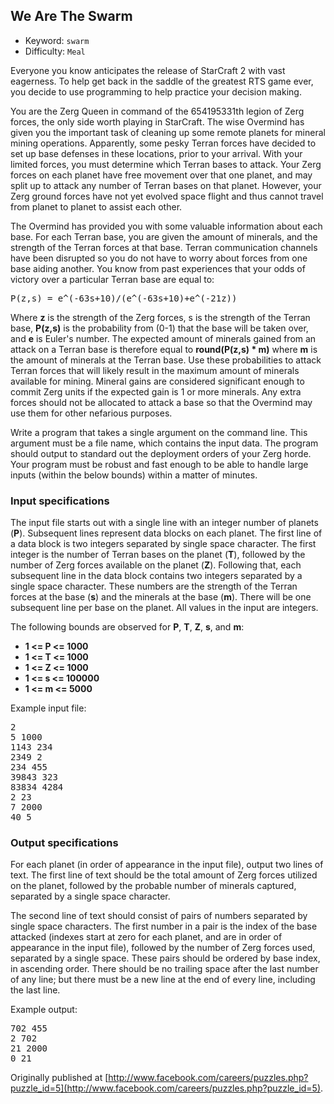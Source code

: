 ## We Are The Swarm

  * Keyword:     `swarm`
  * Difficulty:  `Meal`

Everyone you know anticipates the release of StarCraft 2 with vast eagerness. To help get back in the saddle of the greatest RTS game ever, you decide to use programming to help practice your decision making.

You are the Zerg Queen in command of the 654195331th legion of Zerg forces, the only side worth playing in StarCraft. The wise Overmind has given you the important task of cleaning up some remote planets for mineral mining operations. Apparently, some pesky Terran forces have decided to set up base defenses in these locations, prior to your arrival. With your limited forces, you must determine which Terran bases to attack. Your Zerg forces on each planet have free movement over that one planet, and may split up to attack any number of Terran bases on that planet. However, your Zerg ground forces have not yet evolved space flight and thus cannot travel from planet to planet to assist each other.

The Overmind has provided you with some valuable information about each base. For each Terran base, you are given the amount of minerals, and the strength of the Terran forces at that base. Terran communication channels have been disrupted so you do not have to worry about forces from one base aiding another. You know from past experiences that your odds of victory over a particular Terran base are equal to:

<pre>
P(z,s) = e^(-63s+10)/(e^(-63s+10)+e^(-21z)) 
</pre>

Where **z** is the strength of the Zerg forces, s is the strength of the Terran base, **P(z,s)** is the probability from (0-1) that the base will be taken over, and **e** is Euler's number. The expected amount of minerals gained from an attack on a Terran base is therefore equal to **round(P(z,s) * m)** where **m** is the amount of minerals at the Terran base. Use these probabilities to attack Terran forces that will likely result in the maximum amount of minerals available for mining. Mineral gains are considered significant enough to commit Zerg units if the expected gain is 1 or more minerals. Any extra forces should not be allocated to attack a base so that the Overmind may use them for other nefarious purposes.

Write a program that takes a single argument on the command line. This argument must be a file name, which contains the input data. The program should output to standard out the deployment orders of your Zerg horde. Your program must be robust and fast enough to be able to handle large inputs (within the below bounds) within a matter of minutes.

### Input specifications

The input file starts out with a single line with an integer number of planets (**P**). Subsequent lines represent data blocks on each planet. The first line of a data block is two integers separated by single space character. The first integer is the number of Terran bases on the planet (**T**), followed by the number of Zerg forces available on the planet (**Z**). Following that, each subsequent line in the data block contains two integers separated by a single space character. These numbers are the strength of the Terran forces at the base (**s**) and the minerals at the base (**m**). There will be one subsequent line per base on the planet. All values in the input are integers.

The following bounds are observed for **P**, **T**, **Z**, **s**, and **m**:
* **1 <= P <= 1000**
* **1 <= T <= 1000**
* **1 <= Z <= 1000**
* **1 <= s <= 100000**
* **1 <= m <= 5000**

Example input file:
<pre>
2
5 1000
1143 234
2349 2
234 455
39843 323
83834 4284
2 23
7 2000
40 5
</pre>

### Output specifications

For each planet (in order of appearance in the input file), output two lines of text. The first line of text should be the total amount of Zerg forces utilized on the planet, followed by the probable number of minerals captured, separated by a single space character.

The second line of text should consist of pairs of numbers separated by single space characters. The first number in a pair is the index of the base attacked (indexes start at zero for each planet, and are in order of appearance in the input file), followed by the number of Zerg forces used, separated by a single space. These pairs should be ordered by base index, in ascending order. There should be no trailing space after the last number of any line; but there must be a new line at the end of every line, including the last line.

Example output:

<pre>
702 455
2 702
21 2000
0 21
</pre>

Originally published at [http://www.facebook.com/careers/puzzles.php?puzzle_id=5](http://www.facebook.com/careers/puzzles.php?puzzle_id=5).
